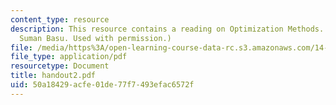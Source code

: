 ```yaml
---
content_type: resource
description: This resource contains a reading on Optimization Methods. (Courtesy of
  Suman Basu. Used with permission.)
file: /media/https%3A/open-learning-course-data-rc.s3.amazonaws.com/14-451-macroeconomic-theory-i-spring-2007/50a18429acfe01de77f7493efac6572f_handout2.pdf
file_type: application/pdf
resourcetype: Document
title: handout2.pdf
uid: 50a18429-acfe-01de-77f7-493efac6572f
---
```

